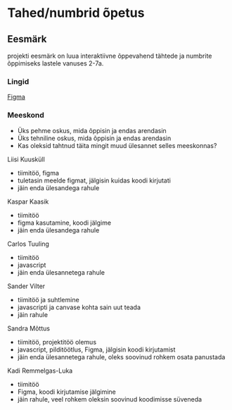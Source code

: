 # Tahed/numbrid õpetus

## Eesmärk

projekti eesmärk on luua interaktiivne õppevahend tähtede ja numbrite õppimiseks lastele vanuses 2-7a.
 
### Lingid

<a href="https://www.figma.com/file/L2vy1hFZCgMqk5yYkjPlHi/T%C3%A4hed%2Fnumbrid?node-id=0%3A1">Figma</a>

### Meeskond

- Üks pehme oskus, mida õppisin ja endas arendasin
- Üks tehniline oskus, mida õppisin ja endas arendasin
- Kas oleksid tahtnud täita mingit muud ülesannet selles meeskonnas?


Liisi Kuusküll
* tiimitöö, figma
* tuletasin meelde figmat, jälgisin kuidas koodi kirjutati
* jäin enda ülesandega rahule

Kaspar Kaasik
* tiimitöö
* figma kasutamine, koodi jälgime
* jäin enda ülesandega rahule

Carlos Tuuling
* tiimitöö 
* javascript
* jäin enda ülesannetega rahule

Sander Vilter
* tiimitöö ja suhtlemine
* javascripti ja canvase kohta sain uut teada 
* jäin rahule

Sandra Mõttus
* tiimitöö, projektitöö olemus
* javascript, pilditöötlus, Figma, jälgisin koodi kirjutamist
* jäin enda ülesannetega rahule, oleks soovinud rohkem osata panustada

Kadi Remmelgas-Luka
* tiimitöö
* Figma, koodi kirjutamise jälgimine
* jäin rahule, veel rohkem oleksin soovinud koodimisse süveneda
